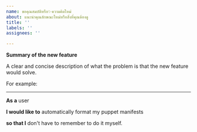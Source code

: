 ```yaml
---
name: ขอคุณสมบัติหรือ✨ความคิดใหม่
about: แนะนำคุณลักษณะใหม่หรือสิ่งที่คุณต้องดู
title: ''
labels: ''
assignees: ''

---
```


**Summary of the new feature**

A clear and concise description of what the problem is that the new feature would solve.

For example:

---
**As a** user

**I would like to** automatically format my puppet manifests

**so that I** don't have to remember to do it myself.
